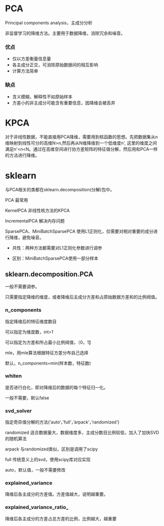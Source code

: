 # PCA

Principal components analysis，主成分分析

非监督学习的降维方法。主要用于数据降维，消除冗余和噪音。

### 优点

* 仅以方差衡量信息量
* 各主成分正交，可消除原始数据间的相互影响
* 计算方法简单

### 缺点

* 含义模糊，解释性不如原始样本
* 方差小的非主成分可能含有重要信息，因降维会被丢弃

# KPCA

对于非线性数据，不能直接用PCA降维，需要用到核函数的思想。先把数据集从n维映射到线性可分的高维N&gt;n,然后再从N维降维到一个低维度n', 这里的维度之间满足n'&lt;n&lt;N。通过在高维空间进行协方差矩阵的特征值分解，然后用和PCA一样的方法进行降维。

# sklearn

与PCA相关的类都在sklearn.decomposition\(分解\)包中。

PCA 最常用

KernelPCA 非线性核方法的KPCA

IncrementalPCA 解决内存问题

SparsePCA、MiniBatchSparsePCA 使用L1正则化，仅需要对相对重要的成分进行降维，避免噪音。

* 共性：两种方法都需要对L1正则化参数进行调参

* 区别：MiniBatchSparsePCA使用一部分样本

## sklearn.decomposition.PCA

一般不需要调参。

只需要指定降维的维度，或者降维后主成分方差和占原始数据方差和的比例阀值。

### n\_components

指定降维后的特征维度数目

可以指定为维度数，int&gt;1

可以指定为方差和所占最小比例阀值，（0，1】

mle，用mle算法根据特征方差分布自己选择

默认，n\_components=min\(样本数，特征数\)

### whiten

是否进行白化，即对降维后的数据的每个特征归一化。

一般不需要，默认false

### svd\_solver

指定奇异值分解的方法{’auto‘，’full‘，’arpack‘，’randomized‘}

randomized 适合数据量大，数据维度多，主成分数目比例较低，加入了加快SVD的随机算法

arpack 与randomized类似，区别是调用了scipy

full 传统意义上的svd，使用scipy库对应实现

auto，默认值，一般不需要修改

### **explained\_variance**

降维后各主成分的方差值。方差值越大，说明越重要。

### **explained\_variance\_ratio\_**

降维后各主成分的方差占总方差的比例，比例越大，越重要



